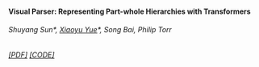 #### Visual Parser: Representing Part-whole Hierarchies with Transformers
###### Shuyang Sun*, <u>Xiaoyu Yue</u>\*, Song Bai, Philip Torr
###### [[PDF]](https://arxiv.org/pdf/2107.05790v1.pdf) [[CODE]](https://github.com/kevin-ssy/ViP)
